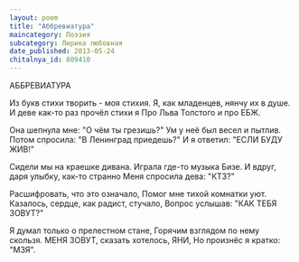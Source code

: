 ```yaml
---
layout: poem
title: "Аббревиатура"
maincategory: Поэзия
subcategory: Лирика любовная
date_published: 2013-05-24
chitalnya_id: 809410
---
```




АББРЕВИАТУРА

Из букв стихи творить - моя стихия.
Я, как младенцев, нянчу их в душе.
И деве как-то раз прочёл стихи я
Про Льва Толстого и про ЕБЖ.

Она шепнула мне: "О чём ты грезишь?"
Ум у неё был весел и пытлив.
Потом спросила: "В Ленинград приедешь?"
И я ответил: "ЕСЛИ БУДУ ЖИВ!"

Сидели мы на краешке дивана.
Играла где-то музыка Бизе.
И вдруг, даря улыбку, как-то странно
Меня спросила дева: "КТЗ?"

Расшифровать, что это означало,
Помог мне тихой комнатки уют.
Казалось, сердце, как радист, стучало,
Вопрос услышав: "КАК ТЕБЯ ЗОВУТ?"

Я думал только о прелестном стане,
Горячим взглядом по нему скользя.
МЕНЯ ЗОВУТ, сказать хотелось, ЯНИ,
Но произнёс я кратко: "МЗЯ".






